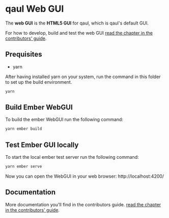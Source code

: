 # qaul Web GUI

The **web GUI** is the **HTML5 GUI** for qaul, which is
qaul's default GUI.

For how to develop, build and test the web GUI [read the chapter in the contributors' guide](https://docs.qaul.org/contributors/technical/webgui/_intro.html).


## Prequisites

* yarn

After having installed yarn on your system, run the command in this folder to set up the build environment.

```sh
yarn
```


## Build Ember WebGUI

To build the ember WebGUI run the following command:

```sh
yarn ember build
```


## Test Ember GUI locally

To start the local ember test server run the following command:

```sh
yarn ember serve
```

Now you can open the WebGUI in your web browser: http://localhost:4200/ 


## Documentation

More documentation you'll find in the contributors guide.
[read the chapter in the contributors' guide](https://docs.qaul.org/contributors/technical/webgui/_intro.html).
